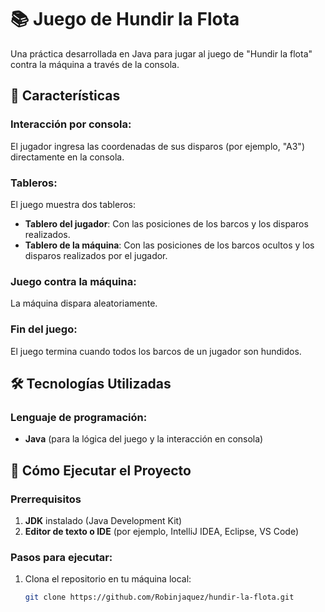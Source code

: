# 📚 Juego de Hundir la Flota

Una práctica desarrollada en Java para jugar al juego de "Hundir la flota" contra la máquina a través de la consola.

## 🌟 Características

### Interacción por consola:
El jugador ingresa las coordenadas de sus disparos (por ejemplo, "A3") directamente en la consola.

### Tableros:
El juego muestra dos tableros:

- **Tablero del jugador**: Con las posiciones de los barcos y los disparos realizados.
- **Tablero de la máquina**: Con las posiciones de los barcos ocultos y los disparos realizados por el jugador.

### Juego contra la máquina:
La máquina dispara aleatoriamente.

### Fin del juego:
El juego termina cuando todos los barcos de un jugador son hundidos.

## 🛠️ Tecnologías Utilizadas

### Lenguaje de programación:
- **Java** (para la lógica del juego y la interacción en consola)

## 🚀 Cómo Ejecutar el Proyecto

### Prerrequisitos
1. **JDK** instalado (Java Development Kit)
2. **Editor de texto o IDE** (por ejemplo, IntelliJ IDEA, Eclipse, VS Code)

### Pasos para ejecutar:
1. Clona el repositorio en tu máquina local:
   ```bash
   git clone https://github.com/Robinjaquez/hundir-la-flota.git
